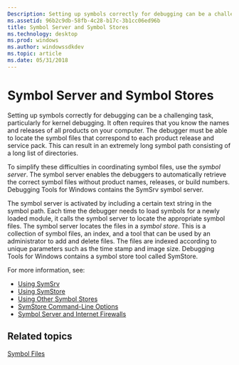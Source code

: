 ```yaml
---
Description: Setting up symbols correctly for debugging can be a challenging task, particularly for kernel debugging.
ms.assetid: 96b2c9db-58fb-4c28-b17c-3b1cc06ed96b
title: Symbol Server and Symbol Stores
ms.technology: desktop
ms.prod: windows
ms.author: windowssdkdev
ms.topic: article
ms.date: 05/31/2018
---
```


# Symbol Server and Symbol Stores

Setting up symbols correctly for debugging can be a challenging task, particularly for kernel debugging. It often requires that you know the names and releases of all products on your computer. The debugger must be able to locate the symbol files that correspond to each product release and service pack. This can result in an extremely long symbol path consisting of a long list of directories.

To simplify these difficulties in coordinating symbol files, use the *symbol server*. The symbol server enables the debuggers to automatically retrieve the correct symbol files without product names, releases, or build numbers. Debugging Tools for Windows contains the SymSrv symbol server.

The symbol server is activated by including a certain text string in the symbol path. Each time the debugger needs to load symbols for a newly loaded module, it calls the symbol server to locate the appropriate symbol files. The symbol server locates the files in a *symbol store*. This is a collection of symbol files, an index, and a tool that can be used by an administrator to add and delete files. The files are indexed according to unique parameters such as the time stamp and image size. Debugging Tools for Windows contains a symbol store tool called SymStore.

For more information, see:

-   [Using SymSrv](using-symsrv.md)
-   [Using SymStore](using-symstore.md)
-   [Using Other Symbol Stores](using-other-symbol-stores.md)
-   [SymStore Command-Line Options](symstore-command-line-options.md)
-   [Symbol Server and Internet Firewalls](symbol-servers-and-internet-firewalls.md)

## Related topics

<dl> <dt>

[Symbol Files](symbol-files.md)
</dt> </dl>

 

 



